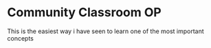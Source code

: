# Community Classroom OP

This is the easiest way i have seen to learn one of the most important concepts

